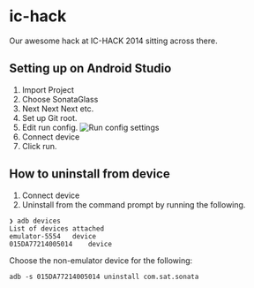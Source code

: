 ic-hack
=======

Our awesome hack at IC-HACK 2014 sitting across there.

Setting up on Android Studio
----------------------------

1. Import Project
2. Choose SonataGlass
3. Next Next Next etc.
4. Set up Git root. 
5. Edit run config. ![Run config settings](http://i.imgur.com/hDwIhe9.png "Choose these settings")
6. Connect device
7. Click run.


How to uninstall from device
----------------------------

1. Connect device
2. Uninstall from the command prompt by running the following.

```
❯ adb devices
List of devices attached 
emulator-5554	device
015DA77214005014	device
```

Choose the non-emulator device for the following:

```
adb -s 015DA77214005014 uninstall com.sat.sonata
```

